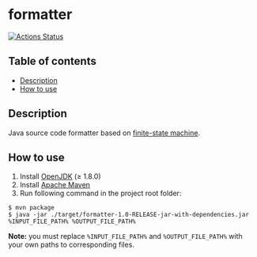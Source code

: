 # formatter

[![Actions Status](https://github.com/hu553in/formatter/workflows/Maven%20CI/badge.svg)](https://github.com/hu553in/formatter/actions)

## Table of contents

* [Description](#description)
* [How to use](#how-to-use)

## Description

Java source code formatter based on [finite-state machine](https://en.wikipedia.org/wiki/Finite-state_machine).

## How to use

1) Install [OpenJDK](https://openjdk.java.net) (≥ 1.8.0)
2) Install [Apache Maven](https://maven.apache.org)
3) Run following command in the project root folder:

```console
$ mvn package
$ java -jar ./target/formatter-1.0-RELEASE-jar-with-dependencies.jar %INPUT_FILE_PATH% %OUTPUT_FILE_PATH%
```

**Note:** you must replace `%INPUT_FILE_PATH%` and `%OUTPUT_FILE_PATH%` with your own paths to corresponding files.
